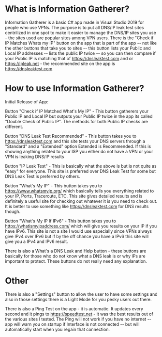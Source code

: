 # What is Information Gatherer?
Information Gatherer is a basic C# app made in Visual Studio 2019 for people who use VPNs. The purpose is to put all DNS/IP leak test sites
centrilized in one spot to make it easier to manage the DNS/IP sites you use - the sites used are popular sites among VPN users. There is 
the "Check if IP Matches Whats my IP" button on the app that is part of the app -- not like the other buttons that take you to sites -- this
button lists your Public and Local IP addresses -- lists the public IP twice -- so you can then compare if your Public IP is matching
that of https://dnsleaktest.com and or https://ipleak.net - the recommended site on the app is https://dnsleaktest.com

# How to use Information Gatherer?
Initial Release of App:

Button "Check if IP Matched What's My IP" - This button gatherers your Public IP and Local IP but outputs your Public IP twice in the app its called "Double Check of Public IP". The methods for both Public IP checks are different.

Button "DNS Leak Test Recommended" - This button takes you to https://dnsleaktest.com and this site tests your DNS servers through a "Standard" and a "Extended" option Extended is Recommended. If this is showing anything related to your ISP you either do not have a VPN or your VPN is leaking DNS/IP results

Button "IP Leak Test" - This is basically what the above is but is not quite as "easy" for everyone. This site is preferred over DNS Leak Test for some but DNS Leak Test is preferred by others.

Button "What's My IP" - This button takes you to https://www.whatsmyip.org/ which basically tells you everything related to your IP, Ports, Traceroute, ETC. This site gives detailed results and is definitely a useful site for checking out whatever it is you need to check out. It is better to use something like https://dnsleaktest.com for DNS results though.

Button "What's My IP If IPv6" - This button takes you to https://whatismyipaddress.com/ which will give you results on your IP if you have IPv6. This site is not a site I would use especially since VPNs always give IPv4 over IPv6 but if by the off chance you have a IPv6 this site will give you a IPv4 and IPv6 result.

There is also a What's a DNS Leak and Help button - these buttons are basically for those who do not know what a DNS leak is or why IPs are important to protect. These buttons do not really need any explanation.

# Other
There is also a "Settings" button to allow the user to have some settings and also in those settings there is a Light Mode for you pesky
users out there.

There is also a Ping Test on the app - it is automatic.
It updates every second and it pings to https://speedtest.net - it was the best results out of the various sites I tested.
The Ping will not work if you have no internet -- app will warn you on startup if Interface is not connected -- but will automatically
start when you regain that connection.
